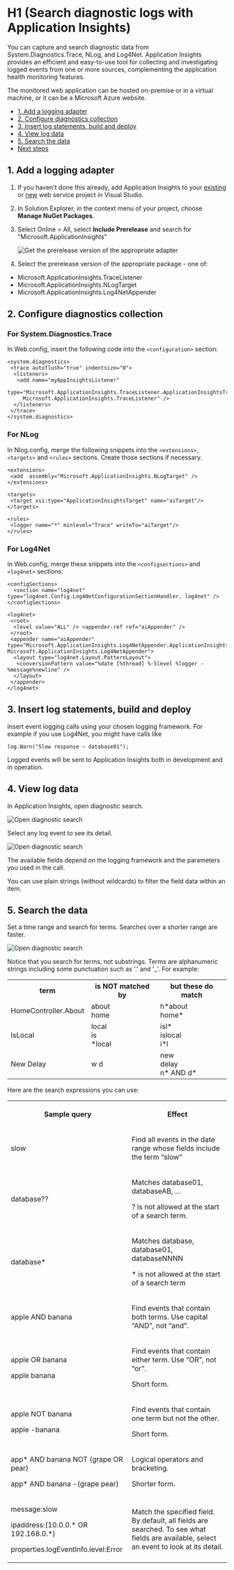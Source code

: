 <properties title="Search diagnostic logs with Application Insights" pageTitle="Search diagnostic logs" description="Search logs generated with Trace, NLog, or Log4Net." metaKeywords="analytics web test" authors="awills"  />
 
# H1 (Search diagnostic logs with Application Insights) 

You can capture and search diagnostic data from System.Diagnostics.Trace, NLog, and Log4Net. Application Insights provides an efficient and easy-to-use tool for collecting and investigating logged events from one or more sources, complementing the application health monitoring features.

The monitored web application can be hosted on-premise or in a virtual machine, or it can be a Microsoft Azure website.

+ [1. Add a logging adapter] 
+ [2. Configure diagnostics collection]
+ [3. Insert log statements, build and deploy]
+ [4. View log data]
+ [5. Search the data]
+ [Next steps]



## 1. Add a logging adapter

1. If you haven't done this already, add Application Insights to your [existing] or [new][setup] web service project in Visual Studio.
2. In Solution Explorer, in the context menu of your project, choose **Manage NuGet Packages**.
3. Select Online > All, select **Include Prerelease** and search for "Microsoft.ApplicationInsights"

    ![Get the prerelease version of the appropriate adapter](./media/appinsights/appinsights-36nuget.png)


4. Select the prerelease version of the appropriate package - one of:
  + Microsoft.ApplicationInsights.TraceListener
  + Microsoft.ApplicationInsights.NLogTarget
  + Microsoft.ApplicationInsights.Log4NetAppender

## 2. Configure diagnostics collection

### For System.Diagnostics.Trace

In Web.config, insert the following code into the `<configuration>` section:

    <system.diagnostics>
     <trace autoflush="true" indentsize="0">
      <listeners>
       <add name="myAppInsightsListener"  
          type="Microsoft.ApplicationInsights.TraceListener.ApplicationInsightsTraceListener, 
         Microsoft.ApplicationInsights.TraceListener" />
      </listeners>
     </trace>
    </system.diagnostics> 

### For NLog

In Nlog.config, merge the following snippets into the `<extensions>`, `<targets>` and `<rules>` sections. Create those sections if necessary.

    <extensions> 
     <add  assembly="Microsoft.ApplicationInsights.NLogTarget" /> 
    </extensions> 
    
    <targets>
     <target xsi:type="ApplicationInsightsTarget" name="aiTarget"/>
    </targets>
    
    <rules>
     <logger name="*" minlevel="Trace" writeTo="aiTarget"/>
    </rules>
    
### For Log4Net

In Web.config, merge these snippets into the `<configsections>` and `<log4net>` sections:

    <configSections>
      <section name="log4net" type="log4net.Config.Log4NetConfigurationSectionHandler, log4net" />
    </configSections>
    
    <log4net>
     <root>
      <level value="ALL" /> <appender-ref ref="aiAppender" />
     </root>
     <appender name="aiAppender" type="Microsoft.ApplicationInsights.Log4NetAppender.ApplicationInsightsAppender, Microsoft.ApplicationInsights.Log4NetAppender">
      <layout type="log4net.Layout.PatternLayout">
       <conversionPattern value="%date [%thread] %-5level %logger - %message%newline" />
      </layout>
     </appender>
    </log4net>


## 3. Insert log statements, build and deploy

Insert event logging calls using your chosen logging framework. For example if you use Log4Net, you might have calls like

    log.Warn("Slow response – database01");

Logged events will be sent to Application Insights both in development and in operation.

## 4. View log data

In Application Insights, open diagnostic search.

![Open diagnostic search](./media/appinsights/appinsights-30openDiagnostics.png)

Select any log event to see its detail. 

![Open diagnostic search](./media/appinsights/appinsights-32detail.png)

The available fields depend on the logging framework and the parameters you used in the call.

You can use plain strings (without wildcards) to filter the field data within an item.


## 5. Search the data

Set a time range and search for terms. Searches over a shorter range are faster. 

![Open diagnostic search](./media/appinsights/appinsights-31search.png)

Notice that you search for terms, not substrings. Terms are alphanumeric strings including some punctuation such as '.' and '_'. For example:

<table>
  <tr><th>term</th><th>is NOT matched by</th><th>but these do match</th></tr>
  <tr><td>HomeController.About</td><td>about<br/>home</td><td>h*about<br/>home*</td></tr>
  <tr><td>IsLocal</td><td>local<br/>is<br/>*local</td><td>isl*<br/>islocal<br/>i*l</td></tr>
  <tr><td>New Delay</td><td>w d</td><td>new<br/>delay<br/>n* AND d*</td></tr>
</table>

Here are the search expressions you can use:

<table>
                    <tr>
                      <th>
                        <p>Sample query</p>
                      </th>
                      <th>
                        <p>Effect</p>
                      </th>
                    </tr>
                    <tr>
                      <td>
                        <p>
                          <span class="code">slow</span>
                        </p>
                      </td>
                      <td>
                        <p>Find all events in the date range whose fields include the term “slow”</p>
                      </td>
                    </tr>
                    <tr>
                      <td>
                        <p>
                          <span class="code">database??</span>
                        </p>
                      </td>
                      <td>
                        <p>Matches database01, databaseAB, …</p>
                        <p>? is not allowed at the start of a search term.</p>
                      </td>
                    </tr>
                     <tr>
                      <td>
                        <p>
                          <span class="code">database*</span>
                        </p>
                      </td>
                      <td>
                        <p>Matches database, database01, databaseNNNN</p>
                        <p>* is not allowed at the start of a search term</p>
                      </td>
                    </tr>
                   <tr>
                      <td>
                        <p>
                          <span class="code">apple AND banana</span>
                        </p>
                      </td>
                      <td>
                        <p>Find events that contain both terms. Use capital “AND”, not “and”.</p>
                      </td>
                    </tr>
                    <tr>
                      <td>
                        <p>
                          <span class="code">apple OR banana</span>
                        </p>
                        <p>
                          <span class="code">apple banana</span>
                        </p>
                      </td>
                      <td>
                        <p>Find events that contain either term. Use “OR”, not “or”.</p>
                        <p>Short form.</p>
                      </td>
                    </tr>
                    <tr>
                      <td>
                        <p>
                          <span class="code">apple NOT banana</span>
                        </p>
                        <p>
                          <span class="code">apple -banana</span>
                        </p>
                      </td>
                      <td>
                        <p>Find events that contain one term but not the other.</p>
                        <p>Short form.</p>
                      </td>
                    </tr>
                    <tr>
                      <td>
                        <p>app* AND banana NOT (grape OR pear)</p>
                        <p>
                          <span class="code">app* AND banana -(grape pear)</span>
                        </p>
                      </td>
                      <td>
                        <p>Logical operators and bracketing.</p>
                        <p>Shorter form.</p>
                      </td>
                    </tr>
                    <tr>
                      <td>
                        <p>
                          <span class="code">message:slow</span>
                        </p>
                        <p>
                          <span class="code">ipaddress:(10.0.0.* OR 192.168.0.*)</span>
                        </p>
                        <p>
                          <span class="code">properties.logEventInfo.level:Error</span>
                        </p>
                      </td>
                      <td>
                        <p>Match the specified field. By default, all fields are searched. To see what fields are available, select an event to look at its detail.</p>
                      </td>
                    </tr>
</table>


<!--Anchors-->
[1. Add a logging adapter]: #subheading-1
[2. Configure diagnostics collection]: #subheading-2
[3. Insert log statements, build and deploy]: #subheading-3
[4. View log data]: #subheading-4
[5. Search the data]: #subheading-5
[Next steps]: #next-steps


<!--Link references-->
[setup]: ./appInsights-01start/
[existing]: ./appinsights-02-existing/
[web tests]: ./appinsights-10Avail/


